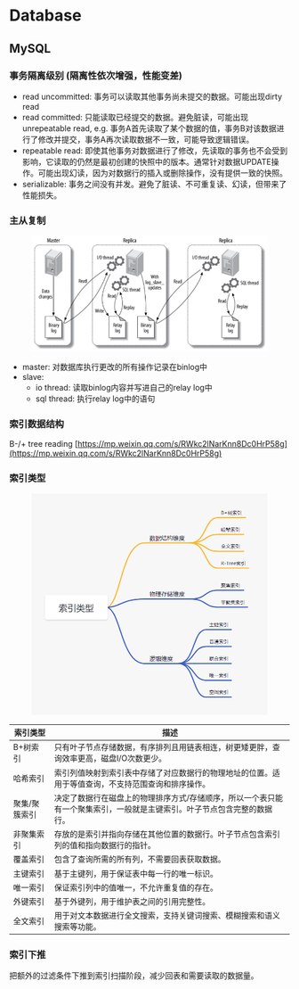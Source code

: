 # Database

## MySQL

### 事务隔离级别 (隔离性依次增强，性能变差)

* read uncommitted: 事务可以读取其他事务尚未提交的数据。可能出现dirty read
* read committed: 只能读取已经提交的数据。避免脏读，可能出现unrepeatable read, e.g. 事务A首先读取了某个数据的值，事务B对该数据进行了修改并提交，事务A再次读取数据不一致，可能导致逻辑错误。
* repeatable read: 即使其他事务对数据进行了修改，先读取的事务也不会受到影响，它读取的仍然是最初创建的快照中的版本。通常针对数据UPDATE操作。可能出现幻读，因为对数据行的插入或删除操作，没有提供一致的快照。
* serializable: 事务之间没有并发。避免了脏读、不可重复读、幻读，但带来了性能损失。

### 主从复制

<figure><img src="../.gitbook/assets/db_master-slave.png" alt=""><figcaption></figcaption></figure>

* master: 对数据库执行更改的所有操作记录在binlog中
* slave:
  * io thread: 读取binlog内容并写进自己的relay log中
  * sql thread: 执行relay log中的语句

### 索引数据结构

B-/+ tree reading [https://mp.weixin.qq.com/s/RWkc2lNarKnn8Dc0HrP58g](https://mp.weixin.qq.com/s/RWkc2lNarKnn8Dc0HrP58g)

### 索引类型

<figure><img src="../.gitbook/assets/index_types.jpeg" alt=""><figcaption></figcaption></figure>

| 索引类型    | 描述                                                           |
| ------- | ------------------------------------------------------------ |
| B+树索引   | 只有叶子节点存储数据，有序排列且用链表相连，树更矮更胖，查询效率更高，磁盘I/O次数更少。                |
| 哈希索引    | 索引列值映射到索引表中存储了对应数据行的物理地址的位置。适用于等值查询，不支持范围查询和排序操作。            |
| 聚集/聚簇索引 | 决定了数据行在磁盘上的物理排序方式/存储顺序，所以一个表只能有一个聚集索引，一般就是主键索引。叶子节点包含完整的数据行。 |
| 非聚集索引   | 存放的是索引并指向存储在其他位置的数据行。叶子节点包含索引列的值和指向数据行的指针。                   |
| 覆盖索引    | 包含了查询所需的所有列，不需要回表获取数据。                                       |
| 主键索引    | 基于主键列，用于保证表中每一行的唯一标识。                                        |
| 唯一索引    | 保证索引列中的值唯一，不允许重复值的存在。                                        |
| 外键索引    | 基于外键列，用于维护表之间的引用完整性。                                         |
| 全文索引    | 用于对文本数据进行全文搜索，支持关键词搜索、模糊搜索和语义搜索等功能。                          |

### 索引下推

把额外的过滤条件下推到索引扫描阶段，减少回表和需要读取的数据量。

